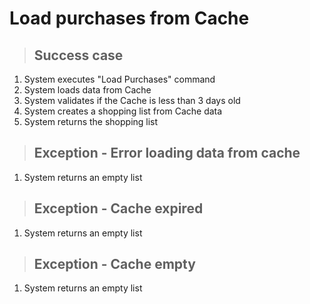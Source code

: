 # Load purchases from Cache

> ## Success case
1. System executes "Load Purchases" command
2. System loads data from Cache
3. System validates if the Cache is less than 3 days old
4. System creates a shopping list from Cache data
5. System returns the shopping list

> ## Exception - Error loading data from cache
1. System returns an empty list

> ## Exception - Cache expired
1. System returns an empty list

> ## Exception - Cache empty
1. System returns an empty list
